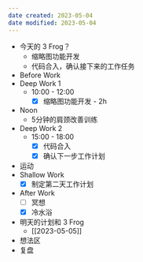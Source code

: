 ```yaml
---
date created: 2023-05-04 
date modified: 2023-05-04
---
```

- 今天的 3 Frog？
	- 缩略图功能开发
	- 代码合入，确认接下来的工作任务
- Before Work
- Deep Work 1
	- 10:00 - 12:00
		- [x] 缩略图功能开发 - 2h
- Noon
	- 5分钟的肩颈改善训练
- Deep Work 2
	- 15:00 - 18:00
		- [x] 代码合入
		- [x] 确认下一步工作计划
- 运动
- Shallow Work
	- [x] 制定第二天工作计划
- After Work
	- [ ] 冥想
	- [x] 冷水浴
- 明天的计划和 3 Frog
	- [[2023-05-05]]
- 想法区
- 复盘

